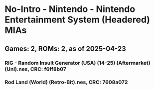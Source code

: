 # No-Intro - Nintendo - Nintendo Entertainment System (Headered) MIAs
## Games: 2, ROMs: 2, as of 2025-04-23

### RIG - Random Insult Generator (USA) (14-25) (Aftermarket) (Unl).nes, CRC: f6ff8b07
### Rod Land (World) (Retro-Bit).nes, CRC: 7608a072
